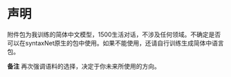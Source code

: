 # 声明

附件包为我训练的简体中文模型，1500生活对话，不涉及任何领域。不确定是否可以在syntaxNet原生的包中使用。如果不能使用，还请自行训练生成简体中语言包。</br>

**备注**
再次强调语料的选择，决定于你未来所使用的方向。
